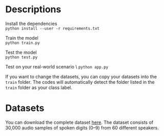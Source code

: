 # Descriptions
Install the dependencies \
`python install --user -r requirements.txt` 

Train the model \
`python train.py`

Test the model \
`python test.py`

Test on your real-world scenario \ 
`python app.py`

If you want to change the datasets, you can copy your datasets into the `train` folder. The codes will automatically detect the folder listed in the `train` folder as your class label.

# Datasets
You can download the complete dataset <a href="https://github.com/soerenab/AudioMNIST">here</a>. The dataset consists of 30,000 audio samples of spoken digits (0–9) from 60 different speakers.
